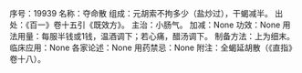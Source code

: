 序号：19939
名称：夺命散
组成：元胡索不拘多少（盐炒过），干蝎减半。
出处：《百一》卷十五引《既效方》。
主治：小肠气。
加减：None
功效：None
用法用量：每服半钱或1钱，温酒调下；若心痛，醋汤调下。
制备方法：上为细末。
临床应用：None
各家论述：None
用药禁忌：None
附注：全蝎延胡散（《直指》卷十八）。
